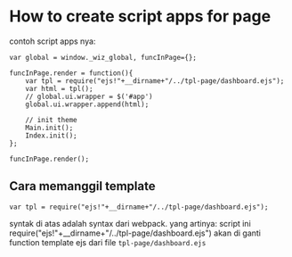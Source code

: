 # How to create script apps for page

contoh script apps nya:

```
var global = window._wiz_global, funcInPage={};

funcInPage.render = function(){
    var tpl = require("ejs!"+__dirname+"/../tpl-page/dashboard.ejs");
    var html = tpl();
    // global.ui.wrapper = $('#app')
    global.ui.wrapper.append(html);

    // init theme
    Main.init();
    Index.init();
};

funcInPage.render();
```


## Cara memanggil template

```
var tpl = require("ejs!"+__dirname+"/../tpl-page/dashboard.ejs");
```

syntak di atas adalah syntax dari webpack.
yang artinya:
script ini require("ejs!"+__dirname+"/../tpl-page/dashboard.ejs") akan di ganti function template ejs dari file
`tpl-page/dashboard.ejs`
